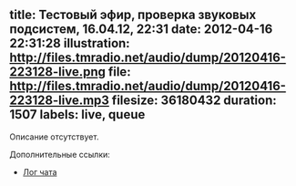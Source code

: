 title: Тестовый эфир, проверка звуковых подсистем, 16.04.12, 22:31
date: 2012-04-16 22:31:28
illustration: http://files.tmradio.net/audio/dump/20120416-223128-live.png
file: http://files.tmradio.net/audio/dump/20120416-223128-live.mp3
filesize: 36180432
duration: 1507
labels: live, queue
---
Описание отсутствует.

Дополнительные ссылки:

- [Лог чата](http://files.tmradio.net/audio/dump/20120416-223128-live.log)
